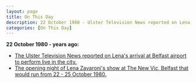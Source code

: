 ```yaml
---
layout: page
title: On This Day
description: 22 October 1980 - Ulster Television News reported on Lena's arrival at Belfast airport to perform live in the city. Also on this day was the opening night of Lena Zavaroni's show at The New Vic, Belfast that would run from 22 - 25 October 1980.
categories: [On This Day]
---
```


**22 October 1980 - <span id="age2"></span> years ago:**
* [The Ulster Television News reported on Lena's arrival at Belfast airport to perform live in the city.](/theatre/the%20lena%20zavaroni%20show/1980/10/22/the-lena-zavaroni-show.html#ulster-television-news-utv)
* [The opening night of Lena Zavaroni's show at The New Vic, Belfast that would run from 22 - 25 October 1980.](/theatre/the%20lena%20zavaroni%20show/1980/10/22/the-lena-zavaroni-show.html)

<!-- Script for calculating number of years ago -->
<script>
var dob = '19801022';
var year = Number(dob.substr(0, 4));
var month = Number(dob.substr(4, 2)) - 1;
var day = Number(dob.substr(6, 2));
var today = new Date();
var age1 = today.getFullYear() - year;
if (today.getMonth() < month || (today.getMonth() == month && today.getDate() < day)) {
age1--;
}
document.getElementById("age1").innerHTML=age1;
</script>

